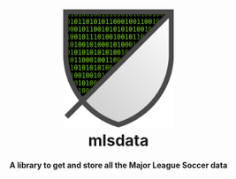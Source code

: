 <h1 align="center">
  <a href="https://www.mlssoccer.com"><img src="docs/imgs/logo.png" alt="mlsdata shield logo" width="200"></a>
  <br>
  mlsdata
  <br>
</h1>
<h4 align="center">A library to get and store all the Major League Soccer data</h4>
<br>
